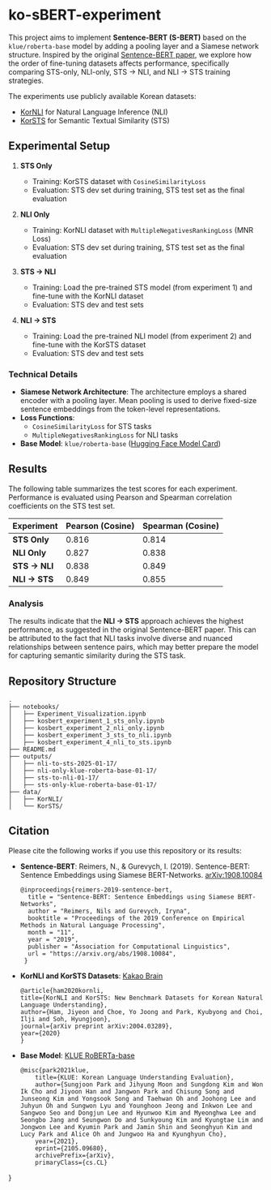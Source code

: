 # ko-sBERT-experiment

This project aims to implement **Sentence-BERT (S-BERT)** based on the `klue/roberta-base` model by adding a pooling layer and a Siamese network structure. Inspired by the original [Sentence-BERT paper](https://arxiv.org/abs/1908.10084), we explore how the order of fine-tuning datasets affects performance, specifically comparing STS-only, NLI-only, STS → NLI, and NLI → STS training strategies.

The experiments use publicly available Korean datasets:
- [KorNLI](https://github.com/kakaobrain/KorNLUDatasets) for Natural Language Inference (NLI)
- [KorSTS](https://github.com/kakaobrain/KorNLUDatasets) for Semantic Textual Similarity (STS)

## Experimental Setup

1. **STS Only**
   - Training: KorSTS dataset with `CosineSimilarityLoss`
   - Evaluation: STS dev set during training, STS test set as the final evaluation

2. **NLI Only**
   - Training: KorNLI dataset with `MultipleNegativesRankingLoss` (MNR Loss)
   - Evaluation: STS dev set during training, STS test set as the final evaluation

3. **STS → NLI**
   - Training: Load the pre-trained STS model (from experiment 1) and fine-tune with the KorNLI dataset
   - Evaluation: STS dev and test sets

4. **NLI → STS**
   - Training: Load the pre-trained NLI model (from experiment 2) and fine-tune with the KorSTS dataset
   - Evaluation: STS dev and test sets

### Technical Details

- **Siamese Network Architecture**: The architecture employs a shared encoder with a pooling layer. Mean pooling is used to derive fixed-size sentence embeddings from the token-level representations.
- **Loss Functions**:
  - `CosineSimilarityLoss` for STS tasks
  - `MultipleNegativesRankingLoss` for NLI tasks
- **Base Model**: `klue/roberta-base` ([Hugging Face Model Card](https://huggingface.co/klue/roberta-base))

## Results

The following table summarizes the test scores for each experiment. Performance is evaluated using Pearson and Spearman correlation coefficients on the STS test set.

| Experiment       | Pearson (Cosine)  | Spearman (Cosine) |
|------------------|-------------------|-------------------|
| **STS Only**     | 0.816             | 0.814             |
| **NLI Only**     | 0.827             | 0.838             |
| **STS → NLI**    | 0.838             | 0.849             |
| **NLI → STS**    | 0.849             | 0.855             |

### Analysis

The results indicate that the **NLI → STS** approach achieves the highest performance, as suggested in the original Sentence-BERT paper. This can be attributed to the fact that NLI tasks involve diverse and nuanced relationships between sentence pairs, which may better prepare the model for capturing semantic similarity during the STS task.

## Repository Structure

```
.
├── notebooks/
│   ├── Experiment_Visualization.ipynb
│   ├── kosbert_experiment_1_sts_only.ipynb
│   ├── kosbert_experiment_2_nli_only.ipynb
│   ├── kosbert_experiment_3_sts_to_nli.ipynb
│   ├── kosbert_experiment_4_nli_to_sts.ipynb
├── README.md
├── outputs/
│   ├── nli-to-sts-2025-01-17/
│   ├── nli-only-klue-roberta-base-01-17/
│   ├── sts-to-nli-01-17/
│   ├── sts-only-klue-roberta-base-01-17/
├── data/
│   ├── KorNLI/
│   └── KorSTS/

```

## Citation

Please cite the following works if you use this repository or its results:

- **Sentence-BERT**: Reimers, N., & Gurevych, I. (2019). Sentence-BERT: Sentence Embeddings using Siamese BERT-Networks. [arXiv:1908.10084](https://arxiv.org/abs/1908.10084)
  ```
  @inproceedings{reimers-2019-sentence-bert,
    title = "Sentence-BERT: Sentence Embeddings using Siamese BERT-Networks",
    author = "Reimers, Nils and Gurevych, Iryna",
    booktitle = "Proceedings of the 2019 Conference on Empirical Methods in Natural Language Processing",
    month = "11",
    year = "2019",
    publisher = "Association for Computational Linguistics",
    url = "https://arxiv.org/abs/1908.10084",
   }
   ```
- **KorNLI and KorSTS Datasets**: [Kakao Brain](https://github.com/kakaobrain/KorNLUDatasets)
  ```
  @article{ham2020kornli,
  title={KorNLI and KorSTS: New Benchmark Datasets for Korean Natural Language Understanding},
  author={Ham, Jiyeon and Choe, Yo Joong and Park, Kyubyong and Choi, Ilji and Soh, Hyungjoon},
  journal={arXiv preprint arXiv:2004.03289},
  year={2020}
  }
  ```
- **Base Model**: [KLUE RoBERTa-base](https://huggingface.co/klue/roberta-base)
  ```
  @misc{park2021klue,
      title={KLUE: Korean Language Understanding Evaluation},
      author={Sungjoon Park and Jihyung Moon and Sungdong Kim and Won Ik Cho and Jiyoon Han and Jangwon Park and Chisung Song and Junseong Kim and Yongsook Song and Taehwan Oh and Joohong Lee and Juhyun Oh and Sungwon Lyu and Younghoon Jeong and Inkwon Lee and Sangwoo Seo and Dongjun Lee and Hyunwoo Kim and Myeonghwa Lee and Seongbo Jang and Seungwon Do and Sunkyoung Kim and Kyungtae Lim and Jongwon Lee and Kyumin Park and Jamin Shin and Seonghyun Kim and Lucy Park and Alice Oh and Jungwoo Ha and Kyunghyun Cho},
      year={2021},
      eprint={2105.09680},
      archivePrefix={arXiv},
      primaryClass={cs.CL}
}
```
